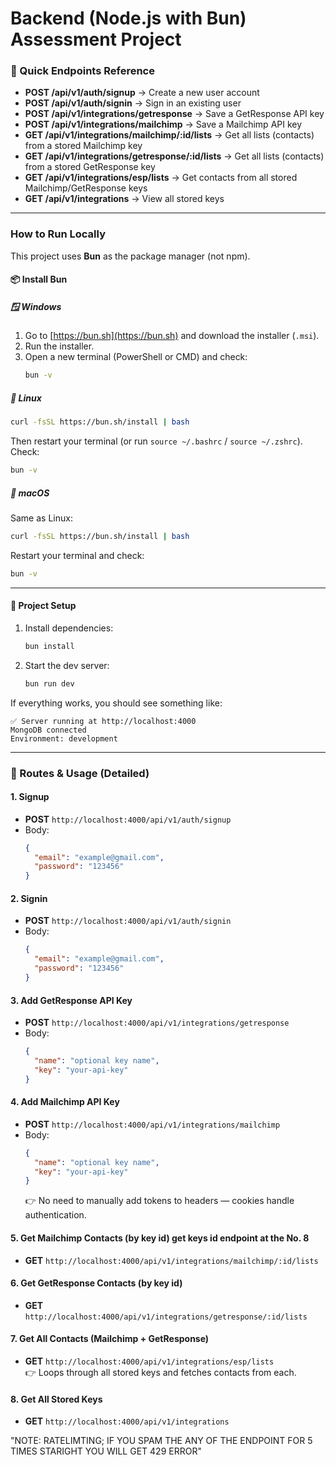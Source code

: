# Backend (Node.js with Bun) Assessment Project

### 🔗 Quick Endpoints Reference

- **POST /api/v1/auth/signup** → Create a new user account
- **POST /api/v1/auth/signin** → Sign in an existing user
- **POST /api/v1/integrations/getresponse** → Save a GetResponse API key
- **POST /api/v1/integrations/mailchimp** → Save a Mailchimp API key
- **GET /api/v1/integrations/mailchimp/:id/lists** → Get all lists (contacts) from a stored Mailchimp key
- **GET /api/v1/integrations/getresponse/:id/lists** → Get all lists (contacts) from a stored GetResponse key
- **GET /api/v1/integrations/esp/lists** → Get contacts from all stored Mailchimp/GetResponse keys
- **GET /api/v1/integrations** → View all stored keys

---

### How to Run Locally

This project uses **Bun** as the package manager (not npm).

#### 📦 Install Bun

##### 🪟 Windows

1. Go to [https://bun.sh](https://bun.sh) and download the installer (`.msi`).
2. Run the installer.
3. Open a new terminal (PowerShell or CMD) and check:
   ```bash
   bun -v
   ```

##### 🐧 Linux

```bash
curl -fsSL https://bun.sh/install | bash
```

Then restart your terminal (or run `source ~/.bashrc` / `source ~/.zshrc`).  
Check:

```bash
bun -v
```

##### 🍎 macOS

Same as Linux:

```bash
curl -fsSL https://bun.sh/install | bash
```

Restart your terminal and check:

```bash
bun -v
```

---

#### 📂 Project Setup

1. Install dependencies:
   ```bash
   bun install
   ```
2. Start the dev server:
   ```bash
   bun run dev
   ```

If everything works, you should see something like:

```
✅ Server running at http://localhost:4000
MongoDB connected
Environment: development
```

---

### 🔑 Routes & Usage (Detailed)

#### 1. **Signup**

- **POST** `http://localhost:4000/api/v1/auth/signup`
- Body:
  ```json
  {
    "email": "example@gmail.com",
    "password": "123456"
  }
  ```

#### 2. **Signin**

- **POST** `http://localhost:4000/api/v1/auth/signin`
- Body:
  ```json
  {
    "email": "example@gmail.com",
    "password": "123456"
  }
  ```

#### 3. **Add GetResponse API Key**

- **POST** `http://localhost:4000/api/v1/integrations/getresponse`
- Body:
  ```json
  {
    "name": "optional key name",
    "key": "your-api-key"
  }
  ```

#### 4. **Add Mailchimp API Key**

- **POST** `http://localhost:4000/api/v1/integrations/mailchimp`
- Body:
  ```json
  {
    "name": "optional key name",
    "key": "your-api-key"
  }
  ```
  👉 No need to manually add tokens to headers — cookies handle authentication.

#### 5. **Get Mailchimp Contacts (by key id) get keys id endpoint at the No. 8**

- **GET** `http://localhost:4000/api/v1/integrations/mailchimp/:id/lists`

#### 6. **Get GetResponse Contacts (by key id)**

- **GET** `http://localhost:4000/api/v1/integrations/getresponse/:id/lists`

#### 7. **Get All Contacts (Mailchimp + GetResponse)**

- **GET** `http://localhost:4000/api/v1/integrations/esp/lists`  
  👉 Loops through all stored keys and fetches contacts from each.

#### 8. **Get All Stored Keys**

- **GET** `http://localhost:4000/api/v1/integrations`

"NOTE: RATELIMTING; IF YOU SPAM THE ANY OF THE ENDPOINT FOR 5 TIMES STARIGHT YOU WILL GET 429 ERROR"
